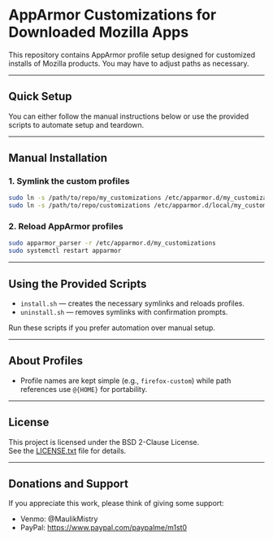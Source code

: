 # AppArmor Customizations for Downloaded Mozilla Apps

This repository contains AppArmor profile setup designed for customized installs of Mozilla products. You may have to adjust paths as necessary.

---

## Quick Setup

You can either follow the manual instructions below or use the provided scripts to automate setup and teardown.

---

## Manual Installation

### 1. Symlink the custom profiles

```bash
sudo ln -s /path/to/repo/my_customizations /etc/apparmor.d/my_customizations
sudo ln -s /path/to/repo/customizations /etc/apparmor.d/local/my_customizations
```

### 2. Reload AppArmor profiles

```bash
sudo apparmor_parser -r /etc/apparmor.d/my_customizations
sudo systemctl restart apparmor
```

---

## Using the Provided Scripts

- `install.sh` — creates the necessary symlinks and reloads profiles.  
- `uninstall.sh` — removes symlinks with confirmation prompts.

Run these scripts if you prefer automation over manual setup.

---

## About Profiles

- Profile names are kept simple (e.g., `firefox-custom`) while path references use `@{HOME}` for portability.

---

## License

This project is licensed under the BSD 2-Clause License.  
See the [LICENSE.txt](./LICENSE.txt) file for details.

---

## Donations and Support

If you appreciate this work, please think of giving some support:

- Venmo: @MaulikMistry  
- PayPal: https://www.paypal.com/paypalme/m1st0

